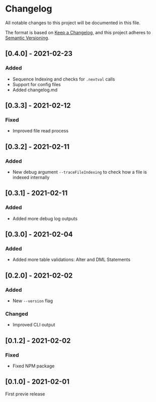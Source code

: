 # Changelog

All notable changes to this project will be documented in this file.

The format is based on [Keep a Changelog](https://keepachangelog.com/en/1.0.0/),
and this project adheres to [Semantic Versioning](https://semver.org/spec/v2.0.0.html).

## [0.4.0] - 2021-02-23

### Added

- Sequence Indexing and checks for `.nextval` calls
- Support for config files
- Added changelog.md

## [0.3.3] - 2021-02-12

### Fixed

- Improved file read process

## [0.3.2] - 2021-02-11

### Added

- New debug argument `--traceFileIndexing` to check how a file is indexed internally

## [0.3.1] - 2021-02-11

### Added

- Added more debug log outputs

## [0.3.0] - 2021-02-04

### Added

- Added more table validations: Alter and DML Statements

## [0.2.0] - 2021-02-02

### Added

- New `--version` flag

### Changed

- Improved CLI output

## [0.1.2] - 2021-02-02

### Fixed

- Fixed NPM package

## [0.1.0] - 2021-02-01

First previe release
